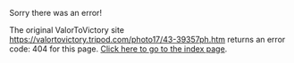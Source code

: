 

Sorry there was an error!

The original ValorToVictory site https://valortovictory.tripod.com/photo17/43-39357ph.htm returns an error code: 404 for this page. [Click here to go to the index page](../index.md).